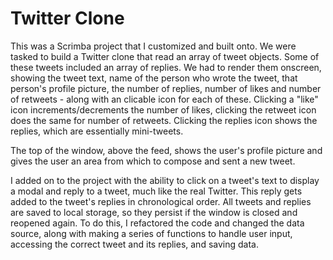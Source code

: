 # Twitter Clone

This was a Scrimba project that I customized and built onto. We were tasked to build a Twitter clone that read an array of tweet objects. Some of these tweets included an array of replies. We had to render them onscreen, showing the tweet text, name of the person who wrote the tweet, that person's profile picture, the number of replies, number of likes and number of retweets - along with an clicable icon for each of these. Clicking a "like" icon increments/decrements the number of likes, clicking the retweet icon does the same for number of retweets. Clicking the replies icon shows the replies, which are essentially mini-tweets.

The top of the window, above the feed, shows the user's profile picture and gives the user an area from which to compose and sent a new tweet.

I added on to the project with the ability to click on a tweet's text to display a modal and reply to a tweet, much like the real Twitter. This reply gets added to the tweet's replies in chronological order. All tweets and replies are saved to local storage, so they persist if the window is closed and reopened again. To do this, I refactored the code and changed the data source, along with making a series of functions to handle user input, accessing the correct tweet and its replies, and saving data.